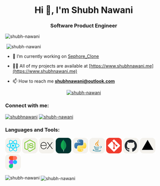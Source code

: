 <h1 align="center">Hi 👋, I'm Shubh Nawani</h1>
<h3 align="center">Software Product Engineer</h3>

<p align="left"> <img src="https://komarev.com/ghpvc/?username=shubh-nawani&label=Profile%20views&color=0e75b6&style=flat" alt="shubh-nawani" /> </p>


<p>&nbsp;<img align="center" src="https://profile-readme-generator.com/assets/snake.svg" alt="shubh-nawani" /></p>

- 🔭 I’m currently working on [Sephore_Clone](https://github.com/Shubh-Nawani/Sephora_Clone)

- 👨‍💻 All of my projects are available at [https://www.shubhnawani.me](https://www.shubhnawani.me)

- 📫 How to reach me **shubhnawani@outlook.com**


<p align="center"> <a href="https://github.com/ryo-ma/github-profile-trophy"><img src="https://github-profile-trophy.vercel.app/?username=shubh-nawani" alt="shubh-nawani" /></a> </p>

<h3 align="left">Connect with me:</h3>
<p align="left">
  <a href="https://linkedin.com/in/shubhnawani" target="blank"><img align="center" src="https://raw.githubusercontent.com/rahuldkjain/github-profile-readme-generator/master/src/images/icons/Social/linked-in-alt.svg" alt="shubhnawani" height="30" width="40" /></a>
  <a href="https://www.leetcode.com/shubh-nawani" target="blank"><img align="center" src="https://raw.githubusercontent.com/rahuldkjain/github-profile-readme-generator/master/src/images/icons/Social/leet-code.svg" alt="shubh-nawani" height="30" width="40" /></a>
</p>

<h3 align="left">Languages and Tools:</h3>
<p align="left">
  <img src="https://raw.githubusercontent.com/tandpfun/skill-icons/65dea6c4eaca7da319e552c09f4cf5a9a8dab2c8/icons/React-Light.svg" alt="React" width="50" height="50"/>
  <img src="https://raw.githubusercontent.com/tandpfun/skill-icons/65dea6c4eaca7da319e552c09f4cf5a9a8dab2c8/icons/NodeJS-Light.svg" alt="Node.js" width="50" height="50"/>
  <img src="https://raw.githubusercontent.com/tandpfun/skill-icons/65dea6c4eaca7da319e552c09f4cf5a9a8dab2c8/icons/ExpressJS-Light.svg" alt="Express" width="50" height="50"/>
  <img src="https://raw.githubusercontent.com/tandpfun/skill-icons/65dea6c4eaca7da319e552c09f4cf5a9a8dab2c8/icons/MongoDB.svg" alt="MongoDB" width="50" height="50"/>
  <img src="https://raw.githubusercontent.com/tandpfun/skill-icons/65dea6c4eaca7da319e552c09f4cf5a9a8dab2c8/icons/Python-Light.svg" alt="Python" width="50" height="50"/>
  <img src="https://raw.githubusercontent.com/tandpfun/skill-icons/65dea6c4eaca7da319e552c09f4cf5a9a8dab2c8/icons/Java-Light.svg" alt="Java" width="50" height="50"/>
  <img src="https://raw.githubusercontent.com/tandpfun/skill-icons/65dea6c4eaca7da319e552c09f4cf5a9a8dab2c8/icons/Git.svg" alt="Git" width="50" height="50"/>
  <img src="https://raw.githubusercontent.com/tandpfun/skill-icons/65dea6c4eaca7da319e552c09f4cf5a9a8dab2c8/icons/Github-Light.svg" alt="GitHub" width="50" height="50"/>
  <img src="https://raw.githubusercontent.com/tandpfun/skill-icons/65dea6c4eaca7da319e552c09f4cf5a9a8dab2c8/icons/Vercel-Light.svg" alt="Vercel" width="50" height="50"/>
  <img src="https://raw.githubusercontent.com/tandpfun/skill-icons/65dea6c4eaca7da319e552c09f4cf5a9a8dab2c8/icons/Figma-Light.svg" alt="Figma" width="50" height="50"/>
</p>

<p><img align="left" src="https://github-readme-stats.vercel.app/api/top-langs?username=shubh-nawani&show_icons=true&locale=en&layout=compact" alt="shubh-nawani" /></p>

<p>&nbsp;<img align="center" src="https://github-readme-stats.vercel.app/api?username=shubh-nawani&show_icons=true&locale=en" alt="shubh-nawani" /></p>


